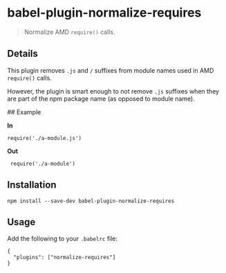 # babel-plugin-normalize-requires

> Normalize AMD `require()` calls.

## Details

This plugin removes `.js` and `/` suffixes from module names used in AMD 
`require()` calls.

However, the plugin is smart enough to not remove `.js` suffixes when they are 
part of the npm package name (as opposed to module name).

## Example

**In**

```
require('./a-module.js')
```

**Out**

```
 require('./a-module')
```

## Installation

```
npm install --save-dev babel-plugin-normalize-requires
```

## Usage

Add the following to your `.babelrc` file:

```
{
  "plugins": ["normalize-requires"]
}
```